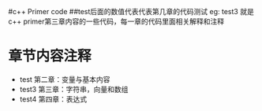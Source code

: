 #c++ Primer code
##test后面的数值代表代表第几章的代码测试
eg: test3 就是c++ primer第三章内容的一些代码，每一章的代码里面相关解释和注释
# 章节内容注释
 * test 第二章：变量与基本内容
 * test3 第三章：字符串，向量和数组
 * test4 第四章：表达式